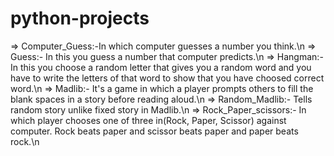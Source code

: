 # python-projects
=> Computer_Guess:-In which computer guesses a number you think.\n
=> Guess:- In this you guess a number that computer predicts.\n
=> Hangman:- In this you choose a random letter that gives you a random word and you have to write the letters of that word to show that you have choosed correct word.\n
=> Madlib:- It's a game in which a player prompts others to fill the blank spaces in a story before reading aloud.\n
=> Random_Madlib:- Tells random story unlike fixed story in Madlib.\n
=> Rock_Paper_scissors:- In which player chooses one of three in(Rock, Paper, Scissor) against computer. Rock beats paper and scissor beats paper and paper beats rock.\n
